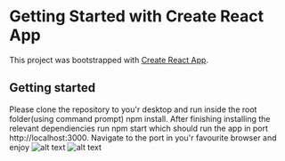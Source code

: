 # Getting Started with Create React App

This project was bootstrapped with [Create React App](https://github.com/facebook/create-react-app).
## Getting started

Please clone the repository to you'r desktop and run inside the root folder(using command prompt) npm install.
After finishing installing the relevant dependiencies run npm start which should run the app in port http://localhost:3000.
Navigate to the port in you'r favourite browser and enjoy 
![alt text](https://res.cloudinary.com/dyloyoawh/image/upload/v1616331023/Screen_Shot_2021-03-21_at_14.49.49_nmjglw.png)
![alt text](https://res.cloudinary.com/dyloyoawh/image/upload/v1616331163/Screen_Shot_2021-03-21_at_14.52.12_uljtu4.png)

